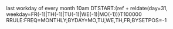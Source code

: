 last workday of every month 10am
DTSTART:{ref + reldate(day=31, weekday=FR(-1)|TH(-1)|TU(-1)|WE(-1)|MO(-1))}T100000
RRULE:FREQ=MONTHLY;BYDAY=MO,TU,WE,TH,FR;BYSETPOS=-1